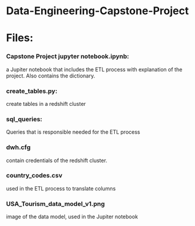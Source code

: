 # Data-Engineering-Capstone-Project

# Files:

### Capstone Project jupyter notebook.ipynb:
a Jupiter notebook that includes the ETL process with explanation of the project. Also contains the dictionary.

### create_tables.py:
create tables in a redshift cluster

### sql_queries:
Queries that is responsible needed for the ETL process

### dwh.cfg
contain credentials of the redshift cluster.

### country_codes.csv
used in the ETL process to translate columns

### USA_Tourism_data_model_v1.png
image of the data model, used in the Jupiter notebook
